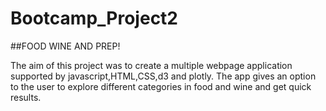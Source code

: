 # Bootcamp_Project2
##FOOD WINE AND PREP!


The aim of this project was to create a multiple webpage application supported by javascript,HTML,CSS,d3 and plotly.
The app gives an option to the user to explore different categories in food and wine and get quick results.
